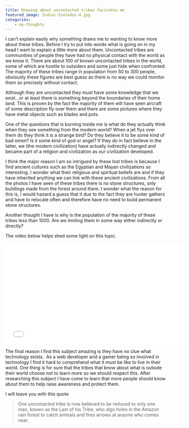 ```yaml
---
title: Knowing about uncontacted tribes facinates me
featured_image: Índios-Isolados-4.jpg
categories:
    - my-thoughts
---
```


I can’t explain easily why something draws me to wanting to know more about these tribes. Before I try to put into words what is going on in my head I want to explain a little more about them. Uncontacted tribes are communities of people they have had no physical contact with the world as we know it. There are about 100 of known uncontacted tribes in the world, some of which are hostile to outsiders and some just hide when confronted. The majority of these tribes range in population from 50 to 300 people, obviously these figures are best guess as there is no way we could monitor them so precisely without contact.

<!--more-->

Although they are uncontacted they must have some knowledge that we exist…or at least there is something beyond the boundaries of their home land. This is proven by the fact the majority of them will have seen aircraft of some description fly over them and there are some pictures where they have metal objects such as blades and pots.

One of the questions that is burning inside me is what do they actually think when they see something from the modern world? When a jet flys over them do they think it is a strange bird? Do they believe it to be some kind of bad omen? Is it some kind of god or angel? If they do in fact believe in the latter, we (the modern civilization) have actually indirectly changed and became part of a religion and civilization as our civilization developed.

I think the major reason I am so intrigued by these lost tribes is because I find ancient cultures such as the Egyptian and Mayan civilizations so interesting. I wonder what their religious and spiritual beliefs are and if they have inherited anything we can link with these ancient civilizations. From all the photos I have seen of these tribes there is no stone structures, only buildings made from the forest around them. I wonder what the reason for this is, I would hazard a guess that it due to the fact they are hunter gathers and have to relocate often and therefore have no need to build permanent stone structures.

Another thought I have is why is the population of the majority of these tribes less than 1000. Are we limiting them in some way either indirectly or directly?

The video below helps shed some light on this topic.


<iframe src="//www.youtube.com/embed/sLErPqqCC54?rel=0" height="315" width="560" allowfullscreen="" frameborder="0"></iframe>

The final reason I find this subject amazing is they have no clue what technology exists.  As a web developer and a gamer being so involved in technology I find it hard to comprehend what it must be like to live in their world. One thing is for sure that the tribes that know about what is outside their world choose not to learn more so we should respect this. After researching this subject I have come to learn that more people should know about them to help raise awareness and protect them.

I will leave you with this quote
<blockquote>One uncontacted tribe is now believed to be reduced to only one man, known as the Last of his Tribe, who digs holes in the Amazon rain forest to catch animals and fires arrows at anyone who comes near.</blockquote>